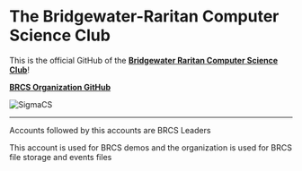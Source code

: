 # The Bridgewater-Raritan Computer Science Club

This is the official GitHub of the [**Bridgewater Raritan Computer Science Club**](https://brcomputerscience.github.io)!

[**BRCS Organization GitHub**](https://github.com/brcomputerscience-org)

![SigmaCS](https://github.com/intrepidbird/intrepidbird/assets/140008493/8262ffb0-2d45-48d6-89f9-2f69db240a7d)

------------------------

Accounts followed by this accounts are BRCS Leaders

This account is used for BRCS demos and the organization is used for BRCS file storage and events files
